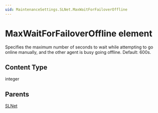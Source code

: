 ```yaml
---
uid: MaintenanceSettings.SLNet.MaxWaitForFailoverOffline
---
```


# MaxWaitForFailoverOffline element

Specifies the maximum number of seconds to wait while attempting to go online manually, and the other agent is busy going offline. Default: 600s.

## Content Type

integer

## Parents

[SLNet](xref:MaintenanceSettings.SLNet)
